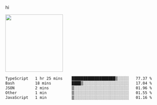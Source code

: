 hi

<img height="180em" src="https://github-readme-stats.vercel.app/api?username=AProductiveNerd&show_icons=true&hide_border=true&&count_private=true&include_all_commits=true" />

<!--START_SECTION:waka-->

```txt
TypeScript   1 hr 25 mins    ███████████████████▒░░░░░   77.37 %
Bash         18 mins         ████▒░░░░░░░░░░░░░░░░░░░░   17.04 %
JSON         2 mins          ▒░░░░░░░░░░░░░░░░░░░░░░░░   01.96 %
Other        1 min           ▒░░░░░░░░░░░░░░░░░░░░░░░░   01.55 %
JavaScript   1 min           ▒░░░░░░░░░░░░░░░░░░░░░░░░   01.16 %
```

<!--END_SECTION:waka-->
